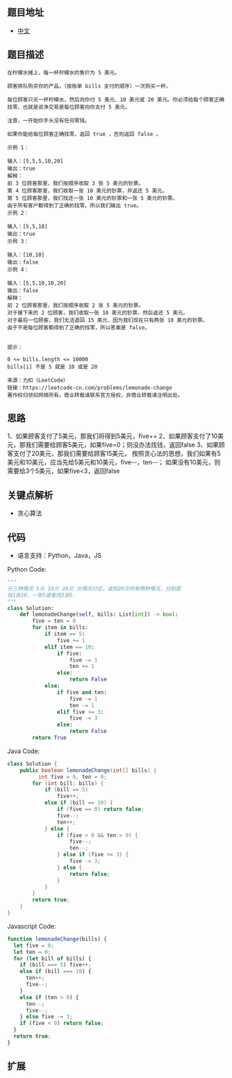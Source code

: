 ## 题目地址

- [中文](https://leetcode-cn.com/problems/lemonade-change/)

## 题目描述

```
在柠檬水摊上，每一杯柠檬水的售价为 5 美元。

顾客排队购买你的产品，（按账单 bills 支付的顺序）一次购买一杯。

每位顾客只买一杯柠檬水，然后向你付 5 美元、10 美元或 20 美元。你必须给每个顾客正确找零，也就是说净交易是每位顾客向你支付 5 美元。

注意，一开始你手头没有任何零钱。

如果你能给每位顾客正确找零，返回 true ，否则返回 false 。

示例 1：

输入：[5,5,5,10,20]
输出：true
解释：
前 3 位顾客那里，我们按顺序收取 3 张 5 美元的钞票。
第 4 位顾客那里，我们收取一张 10 美元的钞票，并返还 5 美元。
第 5 位顾客那里，我们找还一张 10 美元的钞票和一张 5 美元的钞票。
由于所有客户都得到了正确的找零，所以我们输出 true。
示例 2：

输入：[5,5,10]
输出：true
示例 3：

输入：[10,10]
输出：false
示例 4：

输入：[5,5,10,10,20]
输出：false
解释：
前 2 位顾客那里，我们按顺序收取 2 张 5 美元的钞票。
对于接下来的 2 位顾客，我们收取一张 10 美元的钞票，然后返还 5 美元。
对于最后一位顾客，我们无法退回 15 美元，因为我们现在只有两张 10 美元的钞票。
由于不是每位顾客都得到了正确的找零，所以答案是 false。
 

提示：

0 <= bills.length <= 10000
bills[i] 不是 5 就是 10 或是 20 

来源：力扣（LeetCode）
链接：https://leetcode-cn.com/problems/lemonade-change
著作权归领扣网络所有。商业转载请联系官方授权，非商业转载请注明出处。
```

## 思路
1、如果顾客支付了5美元，那我们将得到5美元，five++
2、如果顾客支付了10美元，那我们需要给顾客5美元，如果five=0；则没办法找钱，返回false
3、如果顾客支付了20美元，那我们需要给顾客15美元，
    按照贪心法的思想，我们如果有5美元和10美元，应当先给5美元和10美元，five--，ten--；
    如果没有10美元，则需要给3个5美元，如果five<3，返回false
## 关键点解析
- 贪心算法

## 代码

- 语言支持：Python，Java，JS

Python Code:

```python
"""
分三种情况 5元 10元 20元 分情况讨论，收到20元时有两种情况，分别是
找1张10，一张5或者找3张5.
"""
class Solution:
    def lemonadeChange(self, bills: List[int]) -> bool:
        five = ten = 0
        for item in bills:
            if item == 5:
                five += 1
            elif item == 10:
                if five:
                    five -= 1
                    ten += 1
                else:
                    return False
            else:
                if five and ten:
                    five -= 1
                    ten -= 1
                elif five >= 3:
                    five -= 3
                else:
                    return False
        return True
```

Java Code:

```java
class Solution {
    public boolean lemonadeChange(int[] bills) {
          int five = 0, ten = 0;
        for (int bill: bills) {
            if (bill == 5)
                five++;
            else if (bill == 10) {
                if (five == 0) return false;
                five--;
                ten++;
            } else {
                if (five > 0 && ten > 0) {
                    five--;
                    ten--;
                } else if (five >= 3) {
                    five -= 3;
                } else {
                    return false;
                }
            }
        }
        return true;
    }
}
```

Javascript Code:
```js
function lemonadeChange(bills) {
  let five = 0;
  let ten = 0;
  for (let bill of bills) {
    if (bill === 5) five++;
    else if (bill === 10) {
      ten++;
      five--;
    }
    else if (ten > 0) {
      ten--;
      five--;
    } else five -= 3;
    if (five < 0) return false;
  }
  return true;
}
```

## 扩展
